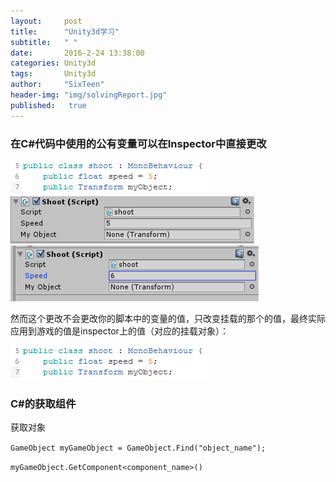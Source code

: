 ```yaml
---
layout:     post
title:      "Unity3d学习"
subtitle:   " "
date:       2016-2-24 13:38:00
categories: Unity3d
tags:       Unity3d
author:     "SixTeen"
header-img: "img/solvingReport.jpg"
published:   true
---
```


### 在C#代码中使用的公有变量可以在Inspector中直接更改

![public_var](/img/unity3d/public_var.png)
![public_var_inspector](/img/unity3d/public_var_inspector.png)
![public_var_change](/img/unity3d/public_var_change.png)

然而这个更改不会更改你的脚本中的变量的值，只改变挂载的那个的值，最终实际应用到游戏的值是inspector上的值（对应的挂载对象）：

![public_var](/img/unity3d/public_var.png)

### C#的获取组件

获取对象

```GameObject myGameObject = GameObject.Find("object_name");```

```myGameObject.GetComponent<component_name>()```


